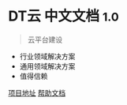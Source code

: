 # DT云 中文文档 <small>1.0</small>

> 云平台建设

- 行业领域解决方案
- 通用领域解决方案
- 值得信赖

[项目地址](https://www.baidu.com/)
[帮助文档](/01中兴链ZChain服务/产品简介)
